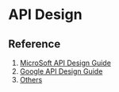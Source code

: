 # API Design

## Reference

1. [MicroSoft API Design Guide](https://docs.microsoft.com/en-us/azure/architecture/best-practices/api-design)
2. [Google API Design Guide](https://cloud.google.com/apis/design/)
3. [Others](http://apistylebook.com/design/guidelines/google-api-design-guide#api-design)